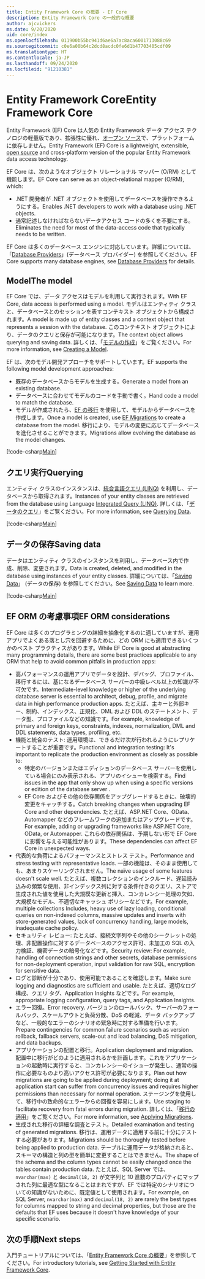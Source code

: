 ```yaml
---
title: Entity Framework Core の概要 - EF Core
description: Entity Framework Core の一般的な概要
author: ajcvickers
ms.date: 9/20/2020
uid: core/index
ms.openlocfilehash: 011900b55bc941d6ae6a7ac8aca6001713088c69
ms.sourcegitcommit: c0e6a00b64c2dcd8acdc0fe6d1b47703405cdf09
ms.translationtype: HT
ms.contentlocale: ja-JP
ms.lasthandoff: 09/24/2020
ms.locfileid: "91210381"
---
```

# <a name="entity-framework-core"></a><span data-ttu-id="dc9e3-103">Entity Framework Core</span><span class="sxs-lookup"><span data-stu-id="dc9e3-103">Entity Framework Core</span></span>

<span data-ttu-id="dc9e3-104">Entity Framework (EF) Core は人気の Entity Framework データ アクセス テクノロジの軽量版であり、拡張性に優れ、[オープン ソース](https://github.com/aspnet/EntityFrameworkCore)で、プラットフォームに依存しません。</span><span class="sxs-lookup"><span data-stu-id="dc9e3-104">Entity Framework (EF) Core is a lightweight, extensible, [open source](https://github.com/aspnet/EntityFrameworkCore) and cross-platform version of the popular Entity Framework data access technology.</span></span>

<span data-ttu-id="dc9e3-105">EF Core は、次のようなオブジェクト リレーショナル マッパー (O/RM) として機能します。</span><span class="sxs-lookup"><span data-stu-id="dc9e3-105">EF Core can serve as an object-relational mapper (O/RM), which:</span></span>

* <span data-ttu-id="dc9e3-106">.NET 開発者が .NET オブジェクトを使用してデータベースを操作できるようにする。</span><span class="sxs-lookup"><span data-stu-id="dc9e3-106">Enables .NET developers to work with a database using .NET objects.</span></span>
* <span data-ttu-id="dc9e3-107">通常記述しなければならないデータアクセス コードの多くを不要にする。</span><span class="sxs-lookup"><span data-stu-id="dc9e3-107">Eliminates the need for most of the data-access code that typically needs to be written.</span></span>

<span data-ttu-id="dc9e3-108">EF Core は多くのデータベース エンジンに対応しています。詳細については、「[Database Providers](xref:core/providers/index)」(データベース プロバイダー) を参照してください。</span><span class="sxs-lookup"><span data-stu-id="dc9e3-108">EF Core supports many database engines, see [Database Providers](xref:core/providers/index) for details.</span></span>

## <a name="the-model"></a><span data-ttu-id="dc9e3-109">Model</span><span class="sxs-lookup"><span data-stu-id="dc9e3-109">The model</span></span>

<span data-ttu-id="dc9e3-110">EF Core では、データ アクセスはモデルを利用して実行されます。</span><span class="sxs-lookup"><span data-stu-id="dc9e3-110">With EF Core, data access is performed using a model.</span></span> <span data-ttu-id="dc9e3-111">モデルはエンティティ クラスと、データベースとのセッションを表すコンテキスト オブジェクトから構成されます。</span><span class="sxs-lookup"><span data-stu-id="dc9e3-111">A model is made up of entity classes and a context object that represents a session with the database.</span></span> <span data-ttu-id="dc9e3-112">このコンテキスト オブジェクトにより、データのクエリと保存が可能になります。</span><span class="sxs-lookup"><span data-stu-id="dc9e3-112">The context object allows querying and saving data.</span></span> <span data-ttu-id="dc9e3-113">詳しくは、「[モデルの作成](xref:core/modeling/index)」をご覧ください。</span><span class="sxs-lookup"><span data-stu-id="dc9e3-113">For more information, see [Creating a Model](xref:core/modeling/index).</span></span>

<span data-ttu-id="dc9e3-114">EF は、次のモデル開発アプローチをサポートしています。</span><span class="sxs-lookup"><span data-stu-id="dc9e3-114">EF supports the following model development approaches:</span></span>

* <span data-ttu-id="dc9e3-115">既存のデータベースからモデルを生成する。</span><span class="sxs-lookup"><span data-stu-id="dc9e3-115">Generate a model from an existing database.</span></span>
* <span data-ttu-id="dc9e3-116">データベースに合わせてモデルのコードを手動で書く。</span><span class="sxs-lookup"><span data-stu-id="dc9e3-116">Hand code a model to match the database.</span></span>
* <span data-ttu-id="dc9e3-117">モデルが作成されたら、[EF の移行](xref:core/managing-schemas/migrations/index) を使用して、モデルからデータベースを作成します。</span><span class="sxs-lookup"><span data-stu-id="dc9e3-117">Once a model is created, use [EF Migrations](xref:core/managing-schemas/migrations/index) to create a database from the model.</span></span> <span data-ttu-id="dc9e3-118">移行により、モデルの変更に応じてデータベースを進化させることができます。</span><span class="sxs-lookup"><span data-stu-id="dc9e3-118">Migrations allow evolving the database as the model changes.</span></span>

[!code-csharp[Main](../../samples/core/Intro/Model.cs)]

## <a name="querying"></a><span data-ttu-id="dc9e3-119">クエリ実行</span><span class="sxs-lookup"><span data-stu-id="dc9e3-119">Querying</span></span>

<span data-ttu-id="dc9e3-120">エンティティ クラスのインスタンスは、[統合言語クエリ (LINQ)](/dotnet/csharp/programming-guide/concepts/linq/) を利用し、データベースから取得されます。</span><span class="sxs-lookup"><span data-stu-id="dc9e3-120">Instances of your entity classes are retrieved from the database using Language [Integrated Query (LINQ)](/dotnet/csharp/programming-guide/concepts/linq/).</span></span> <span data-ttu-id="dc9e3-121">詳しくは、「[データのクエリ](xref:core/querying/index)」をご覧ください。</span><span class="sxs-lookup"><span data-stu-id="dc9e3-121">For more information, see [Querying Data](xref:core/querying/index).</span></span>

[!code-csharp[Main](../../samples/core/Intro/Program.cs#Querying)]

## <a name="saving-data"></a><span data-ttu-id="dc9e3-122">データの保存</span><span class="sxs-lookup"><span data-stu-id="dc9e3-122">Saving data</span></span>

<span data-ttu-id="dc9e3-123">データはエンティティ クラスのインスタンスを利用し、データベース内で作成、削除、変更されます。</span><span class="sxs-lookup"><span data-stu-id="dc9e3-123">Data is created, deleted, and modified in the database using instances of your entity classes.</span></span> <span data-ttu-id="dc9e3-124">詳細については、「[Saving Data](xref:core/saving/index)」 (データの保存) を参照してください。</span><span class="sxs-lookup"><span data-stu-id="dc9e3-124">See [Saving Data](xref:core/saving/index) to learn more.</span></span>

[!code-csharp[Main](../../samples/core/Intro/Program.cs#SavingData)]

## <a name="ef-orm-considerations"></a><span data-ttu-id="dc9e3-125">EF ORM の考慮事項</span><span class="sxs-lookup"><span data-stu-id="dc9e3-125">EF ORM considerations</span></span>

<span data-ttu-id="dc9e3-126">EF Core は多くのプログラミングの詳細を抽象化するのに適していますが、運用アプリでよくある落とし穴を回避するために、どの ORM にも適用できるいくつかのベスト プラクティスがあります。</span><span class="sxs-lookup"><span data-stu-id="dc9e3-126">While EF Core is good at abstracting many programming details, there are some best practices applicable to any ORM that help to avoid common pitfalls in production apps:</span></span>

 - <span data-ttu-id="dc9e3-127">高パフォーマンスの運用アプリでデータを設計、デバッグ、プロファイル、移行するには、基になるデータベース サーバーの中級レベル以上の知識が不可欠です。</span><span class="sxs-lookup"><span data-stu-id="dc9e3-127">Intermediate-level knowledge or higher of the underlying database server is essential to architect, debug, profile, and migrate data in high performance production apps.</span></span> <span data-ttu-id="dc9e3-128">たとえば、主キーと外部キー、制約、インデックス、正規化、DML および DDL のステートメント、データ型、プロファイルなどの知識です。</span><span class="sxs-lookup"><span data-stu-id="dc9e3-128">For example, knowledge of primary and foreign keys, constraints, indexes, normalization, DML and DDL statements, data types, profiling, etc.</span></span>
- <span data-ttu-id="dc9e3-129">機能と統合のテスト: 運用環境は、できるだけ次が行われるようにレプリケートすることが重要です。</span><span class="sxs-lookup"><span data-stu-id="dc9e3-129">Functional and integration testing:  It's important to replicate the production environment as closely as possible to:</span></span>
  - <span data-ttu-id="dc9e3-130">特定のバージョンまたはエディションのデータベース サーバーを使用している場合にのみ表示される、アプリのイシューを検索する。</span><span class="sxs-lookup"><span data-stu-id="dc9e3-130">Find issues in the app that only show up when using a specific versions or edition of the database server .</span></span>
  - <span data-ttu-id="dc9e3-131">EF Core およびその他の依存関係をアップグレードするときに、破壊的変更をキャッチする。</span><span class="sxs-lookup"><span data-stu-id="dc9e3-131">Catch breaking changes when upgrading EF Core and other dependencies.</span></span> <span data-ttu-id="dc9e3-132">たとえば、ASP.NET Core、OData、Automapper などのフレームワークの追加またはアップグレードです。</span><span class="sxs-lookup"><span data-stu-id="dc9e3-132">For example, adding or upgrading frameworks like ASP.NET Core, OData, or Automapper.</span></span> <span data-ttu-id="dc9e3-133">これらの依存関係は、予期しない形で EF Core に影響を与える可能性があります。</span><span class="sxs-lookup"><span data-stu-id="dc9e3-133">These dependencies can affect EF Core in unexpected ways.</span></span>
- <span data-ttu-id="dc9e3-134">代表的な負荷によるパフォーマンスとストレス テスト。</span><span class="sxs-lookup"><span data-stu-id="dc9e3-134">Performance and stress testing with representative loads.</span></span> <span data-ttu-id="dc9e3-135">一部の機能は、そのまま使用しても、あまりスケーリングされません。</span><span class="sxs-lookup"><span data-stu-id="dc9e3-135">The naïve usage of some features doesn't scale well.</span></span> <span data-ttu-id="dc9e3-136">たとえば、複数コレクションのインクルード、遅延読み込みの頻繁な使用、非インデックス列に対する条件付きのクエリ、ストアで生成された値を使用した大規模な更新と挿入、コンカレンシー処理の欠如、大規模なモデル、不適切なキャッシュ ポリシーなどです。</span><span class="sxs-lookup"><span data-stu-id="dc9e3-136">For example, multiple collections Includes, heavy use of lazy loading, conditional queries on non-indexed columns, massive updates and inserts with store-generated values, lack of concurrency handling, large models, inadequate cache policy.</span></span>
- <span data-ttu-id="dc9e3-137">セキュリティ レビュー: たとえば、接続文字列やその他のシークレットの処理、非配置操作に対するデータベースのアクセス許可、未加工の SQL の入力検証、機密データの暗号化などです。</span><span class="sxs-lookup"><span data-stu-id="dc9e3-137">Security review: For example, handling of connection strings and other secrets, database permissions for non-deployment operation, input validation for raw SQL, encryption for sensitive data.</span></span>
- <span data-ttu-id="dc9e3-138">ログと診断が十分であり、使用可能であることを確認します。</span><span class="sxs-lookup"><span data-stu-id="dc9e3-138">Make sure logging and diagnostics are sufficient and usable.</span></span> <span data-ttu-id="dc9e3-139">たとえば、適切なログ構成、クエリ タグ、Application Insights などです。</span><span class="sxs-lookup"><span data-stu-id="dc9e3-139">For example, appropriate logging configuration, query tags, and Application Insights.</span></span>
- <span data-ttu-id="dc9e3-140">エラー回復。</span><span class="sxs-lookup"><span data-stu-id="dc9e3-140">Error recovery.</span></span> <span data-ttu-id="dc9e3-141">バージョンのロールバック、サーバーのフォールバック、スケールアウトと負荷分散、DoS の軽減、データ バックアップなど、一般的なエラーのシナリオの緊急時に対する準備を行います。</span><span class="sxs-lookup"><span data-stu-id="dc9e3-141">Prepare contingencies for common failure scenarios such as version rollback, fallback servers, scale-out and load balancing, DoS mitigation, and data backups.</span></span>
- <span data-ttu-id="dc9e3-142">アプリケーションの配置と移行。</span><span class="sxs-lookup"><span data-stu-id="dc9e3-142">Application deployment and migration.</span></span> <span data-ttu-id="dc9e3-143">配置中に移行がどのように適用されるかを計画します。これをアプリケーションの起動時に実行すると、コンカレンシーのイシューが発生し、通常の操作に必要なものより高いアクセス許可が必要になります。</span><span class="sxs-lookup"><span data-stu-id="dc9e3-143">Plan out how migrations are going to be applied during deployment; doing it at application start can suffer from concurrency issues and requires higher permissions than necessary for normal operation.</span></span> <span data-ttu-id="dc9e3-144">ステージングを使用して、移行中の致命的なエラーからの回復を容易にします。</span><span class="sxs-lookup"><span data-stu-id="dc9e3-144">Use staging to facilitate recovery from fatal errors during migration.</span></span> <span data-ttu-id="dc9e3-145">詳しくは、「[移行の適用](xref:core/managing-schemas/migrations/applying)」をご覧ください。</span><span class="sxs-lookup"><span data-stu-id="dc9e3-145">For more information, see [Applying Migrations](xref:core/managing-schemas/migrations/applying).</span></span>
- <span data-ttu-id="dc9e3-146">生成された移行の詳細な調査とテスト。</span><span class="sxs-lookup"><span data-stu-id="dc9e3-146">Detailed examination and testing of generated migrations.</span></span> <span data-ttu-id="dc9e3-147">移行は、運用データに適用する前に十分にテストする必要があります。</span><span class="sxs-lookup"><span data-stu-id="dc9e3-147">Migrations should be thoroughly tested before being applied to production data.</span></span> <span data-ttu-id="dc9e3-148">テーブルに運用データが格納されると、スキーマの構造と列の型を簡単に変更することはできません。</span><span class="sxs-lookup"><span data-stu-id="dc9e3-148">The shape of the schema and the column types cannot be easily changed once the tables contain production data.</span></span> <span data-ttu-id="dc9e3-149">たとえば、SQL Server では、`nvarchar(max)` と `decimal(18, 2)` が文字列と 10 進数のプロパティにマップされた列に最適な型になることはまれですが、EF では特定のシナリオについての知識がないために、既定値として使用されます。</span><span class="sxs-lookup"><span data-stu-id="dc9e3-149">For example, on SQL Server, `nvarchar(max)` and `decimal(18, 2)` are rarely the best types for columns mapped to string and decimal properties, but those are the defaults that EF uses because it doesn't have knowledge of your specific scenario.</span></span>

## <a name="next-steps"></a><span data-ttu-id="dc9e3-150">次の手順</span><span class="sxs-lookup"><span data-stu-id="dc9e3-150">Next steps</span></span>

<span data-ttu-id="dc9e3-151">入門チュートリアルについては、「[Entity Framework Core の概要](xref:core/get-started/index)」を参照してください。</span><span class="sxs-lookup"><span data-stu-id="dc9e3-151">For introductory tutorials, see [Getting Started with Entity Framework Core](xref:core/get-started/index).</span></span>
